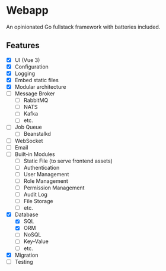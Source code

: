 # Webapp

An opinionated Go fullstack framework with batteries included.

## Features
- [x] UI (Vue 3)
- [x] Configuration
- [x] Logging
- [x] Embed static files
- [x] Modular architecture
- [ ] Message Broker
  - [ ] RabbitMQ
  - [ ] NATS
  - [ ] Kafka
  - [ ] etc.
- [ ] Job Queue
  - [ ] Beanstalkd
- [ ] WebSocket
- [ ] Email
- [ ] Built-in Modules
    - [ ] Static File (to serve frontend assets)
    - [ ] Authentication
    - [ ] User Management
    - [ ] Role Management
    - [ ] Permission Management
    - [ ] Audit Log
    - [ ] File Storage
    - [ ] etc.
- [x] Database
  - [x] SQL
  - [x] ORM
  - [ ] NoSQL
  - [ ] Key-Value
  - [ ] etc.
- [x] Migration
- [ ] Testing

